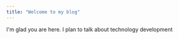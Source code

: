 ```yaml
---
title: "Welcome to my blog"
---
```


I'm glad you are here. I plan to talk about technology development

